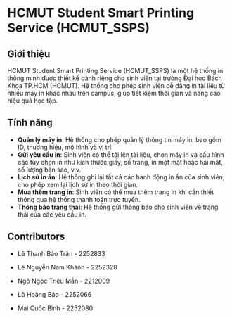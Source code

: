 # HCMUT Student Smart Printing Service (HCMUT_SSPS)

## Giới thiệu
HCMUT Student Smart Printing Service (HCMUT_SSPS) là một hệ thống in thông minh được thiết kế dành riêng cho sinh viên tại trường Đại học Bách Khoa TP.HCM (HCMUT). Hệ thống cho phép sinh viên dễ dàng in tài liệu từ nhiều máy in khác nhau trên campus, giúp tiết kiệm thời gian và nâng cao hiệu quả học tập.

## Tính năng
- **Quản lý máy in**: Hệ thống cho phép quản lý thông tin máy in, bao gồm ID, thương hiệu, mô hình và vị trí.
- **Gửi yêu cầu in**: Sinh viên có thể tải lên tài liệu, chọn máy in và cấu hình các tùy chọn in như kích thước giấy, số trang, in một mặt hoặc hai mặt, số lượng bản sao, v.v.
- **Lịch sử in ấn**: Hệ thống ghi lại tất cả các hành động in ấn của sinh viên, cho phép xem lại lịch sử in theo thời gian.
- **Mua thêm trang in**: Sinh viên có thể mua thêm trang in khi cần thiết thông qua hệ thống thanh toán trực tuyến.
- **Thông báo trạng thái**: Hệ thống gửi thông báo cho sinh viên về trạng thái của các yêu cầu in.

## Contributors

- Lê Thanh Bảo Trân - 2252833

- Lê Nguyễn Nam Khánh - 2252328

- Ngô Ngọc Triệu Mẫn - 2212009

- Lô Hoàng Bảo - 2252066

- Mai Quốc Bình - 2252080